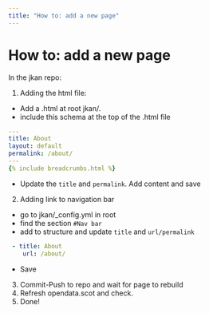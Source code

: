 ```yaml
---
title: "How to: add a new page"
---
```


# How to: add a new page

In the jkan repo:
1. Adding the html file:
- Add a .html at root jkan/.
- include this schema at the top of the .html file

```yaml
---
title: About
layout: default
permalink: /about/
---
{% include breadcrumbs.html %}
```

- Update the `title` and `permalink`. Add content and save

2. Adding link to navigation bar
- go to jkan/_config.yml in root
- find the section `#Nav bar`
- add to structure and update `title` and `url/permalink`

```yaml
 - title: About
    url: /about/
```
- Save

3. Commit-Push to repo and wait for page to rebuild
4. Refresh opendata.scot and check.
5. Done!



